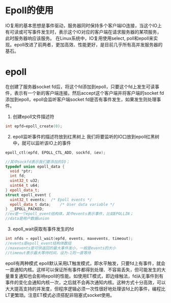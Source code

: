 # Epoll的使用

IO复用的基本思想是事件驱动，服务器同时保持多个客户端IO连接，当这个IO上有可读或可写事件发生时，表示这个IO对应的客户端在请求服务器的某项服务，此时服务器响应该服务。
在Linux系统中，IO复用使用select, poll和epoll来实现。epoll改进了前两者，更加高效、性能更好，是目前几乎所有高并发服务器的基石。

# epoll

在创建了服务器socket fd后，将这个fd添加到epoll，只要这个fd上发生可读事件，表示有一个新的客户端连接。然后accept这个客户端并将客户端的socket fd添加到epoll，epoll会监听客户端socket fd是否有事件发生，如果发生则处理事件。

1. 创建epoll文件描述符
```C++
int epfd=epoll_create(0); 
```
2. epoll监听事件的描述符放到红黑树上
我们将要监听的IO口放到epoll红黑树中，就可以监听该IO上的事件
```C++
epoll_ctl(epfd, EPOLL_CTL_ADD, sockfd, &ev);

//其中sockfd表示我们要添加的IO；
typedef union epoll_data {
  void *ptr;
  int fd;
  uint32_t u32;
  uint64_t u64;
} epoll_data_t;
struct epoll_event {
  uint32_t events;	/* Epoll events */
  epoll_data_t data;	/* User data variable */
} __EPOLL_PACKED;
//ev是一个epoll_event结构体，其中events表示事件，比如EPOLLIN；
//data是用户数据union
```
3. epoll_wait获取有事件发生的fd

```C++
int nfds = epoll_wait(epfd, events, maxevents, timeout);
//events是epoll_event结构体数组
//maxevents是可供返回的最大事件发小，一般是events的大小
//timeout表示最大等待时间，设为-1则一直等待
```
epoll有两种模式
epoll默认采用LT触发模式，即水平触发，只要fd上有事件，就会一直通知内核。这样可以保证所有事件都得到处理、不容易丢失，但可能发生的大量重复通知也会影响epoll的性能。如使用ET模式，即边缘触法，fd从无事件到有事件的变化会通知内核一次，之后就不会再次通知内核。这种方式十分高效，可以大大提高支持的并发度，但程序逻辑必须一次性很好地处理该fd上的事件，编程比LT更繁琐。注意ET模式必须搭配非阻塞式socket使用。
